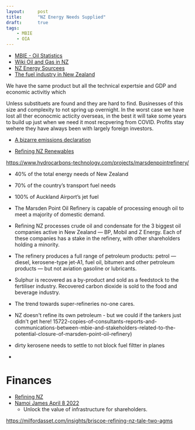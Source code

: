 ```yaml
---
layout:     post
title:      "NZ Energy Needs Supplied"
draft:      true
tags:
    - MBIE
    - OIA
---
```


- [MBIE - Oil Statistics](https://www.mbie.govt.nz/building-and-energy/energy-and-natural-resources/energy-statistics-and-modelling/energy-statistics/oil-statistics/)
- [Wiki Oil and Gas in NZ](https://en.wikipedia.org/wiki/Oil_and_gas_industry_in_New_Zealand)
- [NZ Energy Sourcees](https://www.energyresources.org.nz/)
- [The fuel industry in New Zealand](https://fuelquality.tradingstandards.govt.nz/for-consumers/the-fuel-industry-in-new-zealands)


We have the same product but all the technical expertsie and GDP and  economic activitiy which 


Unless substituets are found and they are hard to find. Businesses of this size and complexity to not spring up overnight. 
In the worst case we have lost all ther econocmic acticity overseas, 
in the best it will take some years to build up just when we need it most recpvering from COVID. 
Profits stay wehere they have always been with largely foreign investors.

- [A bizarre emissions declaration](https://www.newsroom.co.nz/marsden-point-refinery-closure-to-save-100mt-co2)

- [Refining NZ Renewables](https://www.mbie.govt.nz/dmsdocument/12087-refining-nz-accelerating-renewable-energy-and-energy-efficiency-submission-pdf)

https://www.hydrocarbons-technology.com/projects/marsdenpointrefinery/


- 40% of the total energy needs of New Zealand
- 70% of the country’s transport fuel needs
- 100% of Auckland Airport’s jet fuel

- The Marsden Point Oil Refinery is capable of processing enough oil to meet a majority of domestic demand.
- Refining NZ processes crude oil and condensate for the 3 biggest oil companies active in New Zealand — BP, Mobil and Z Energy. Each of these companies has a stake in the refinery, with other shareholders holding a minority.
- The refinery produces a full range of petroleum products: petrol — diesel, kerosene-type jet-A1, fuel oil, bitumen and other petroleum products — but not aviation gasoline or lubricants.
- Sulphur is recovered as a by-product and sold as a feedstock to the fertiliser industry. Recovered carbon dioxide is sold to the food and beverage industry.
- The trend towards super-refineries no-one cares.
- NZ doesn't refine its own petroleum - but we could if the tankers just didn't get here!
15722-copies-of-consultants-reports-and-communications-between-mbie-and-stakeholders-related-to-the-potential-closure-of-marsden-point-oil-refinery)



- dirty kerosene needs to settle to not block fuel filtter in planes
- 

# Finances

- [Refining NZ ](https://channelnz.com/investor-centre/reports-presentations/)
- [Namoi James April 8 2022](https://www.newsroom.co.nz/pro/pro-talks-naomi-james-offers-marsden-point-oil-tanks-for-national-security-fuel-reserve)
    - Unlock the value of infrastructure for shareholders.




https://milfordasset.com/insights/briscoe-refining-nz-tale-two-agms
